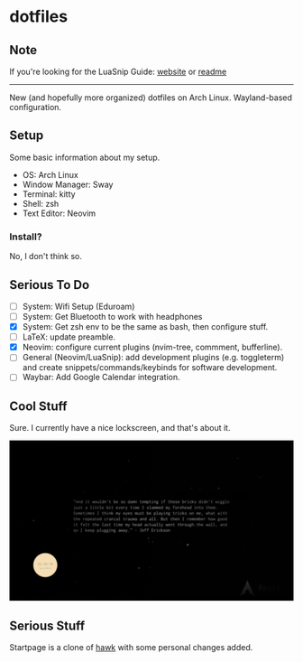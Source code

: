 # dotfiles

## Note

If you're looking for the LuaSnip Guide: [website](https://evesdropper.dev/files/luasnip/) or [readme](https://github.com/evesdropper/dotfiles/tree/main/nvim/luasnip)

<hr> 

New (and hopefully more organized) dotfiles on Arch Linux. Wayland-based configuration.

## Setup
Some basic information about my setup.
- OS: Arch Linux
- Window Manager: Sway
- Terminal: kitty
- Shell: zsh
- Text Editor: Neovim

### Install?
No, I don't think so.

## Serious To Do
- [ ] System: Wifi Setup (Eduroam)
- [ ] System: Get Bluetooth to work with headphones
- [x] System: Get zsh env to be the same as bash, then configure stuff.
- [ ] LaTeX: update preamble.
- [x] Neovim: configure current plugins (nvim-tree, commment, bufferline). 
- [ ] General (Neovim/LuaSnip): add development plugins (e.g. toggleterm) and create snippets/commands/keybinds for software development.
- [ ] Waybar: Add Google Calendar integration.

## Cool Stuff
Sure. I currently have a nice lockscreen, and that's about it.

![Lockscreen](./assets/lockscreen.png)

## Serious Stuff
Startpage is a clone of [hawk](https://github.com/itsvs/hawk) with some personal changes added.
